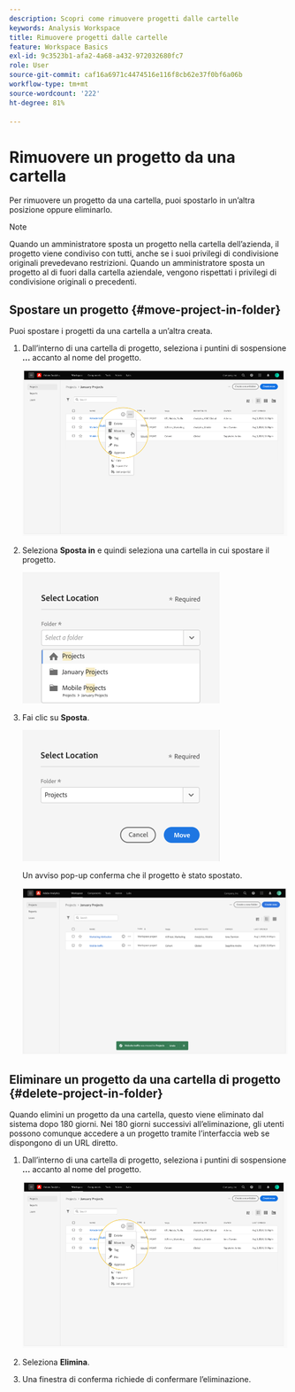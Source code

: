 ```yaml
---
description: Scopri come rimuovere progetti dalle cartelle
keywords: Analysis Workspace
title: Rimuovere progetti dalle cartelle
feature: Workspace Basics
exl-id: 9c3523b1-afa2-4a68-a432-972032680fc7
role: User
source-git-commit: caf16a6971c4474516e116f8cb62e37f0bf6a06b
workflow-type: tm+mt
source-wordcount: '222'
ht-degree: 81%

---
```


# Rimuovere un progetto da una cartella

Per rimuovere un progetto da una cartella, puoi spostarlo in un’altra posizione oppure eliminarlo.

>[!NOTE]
>
>Quando un amministratore sposta un progetto nella cartella dell’azienda, il progetto viene condiviso con tutti, anche se i suoi privilegi di condivisione originali prevedevano restrizioni. Quando un amministratore sposta un progetto al di fuori dalla cartella aziendale, vengono rispettati i privilegi di condivisione originali o precedenti.

## Spostare un progetto {#move-project-in-folder}

Puoi spostare i progetti da una cartella a un’altra creata.

1. Dall’interno di una cartella di progetto, seleziona i puntini di sospensione **...** accanto al nome del progetto.

   ![Opzioni dei puntini di sospensione.](/help/analysis-workspace/build-workspace-project/assets/move1.png)

1. Seleziona **Sposta in** e quindi seleziona una cartella in cui spostare il progetto.

   ![Finestra Seleziona posizione.](/help/analysis-workspace/build-workspace-project/assets/move-select-location.png)

1. Fai clic su **Sposta**.

   ![Fai clic su Sposta.](/help/analysis-workspace/build-workspace-project/assets/move-click-move.png)

   Un avviso pop-up conferma che il progetto è stato spostato.

   ![Avviso popup di conferma dello spostamento. ](/help/analysis-workspace/build-workspace-project/assets/move-project-moved.png)

## Eliminare un progetto da una cartella di progetto {#delete-project-in-folder}

Quando elimini un progetto da una cartella, questo viene eliminato dal sistema dopo 180 giorni. Nei 180 giorni successivi all’eliminazione, gli utenti possono comunque accedere a un progetto tramite l’interfaccia web se dispongono di un URL diretto.

1. Dall’interno di una cartella di progetto, seleziona i puntini di sospensione **...** accanto al nome del progetto.

   ![Opzioni dei puntini di sospensione.](/help/analysis-workspace/build-workspace-project/assets/move1.png)

1. Seleziona **Elimina**.

1. Una finestra di conferma richiede di confermare l’eliminazione.
